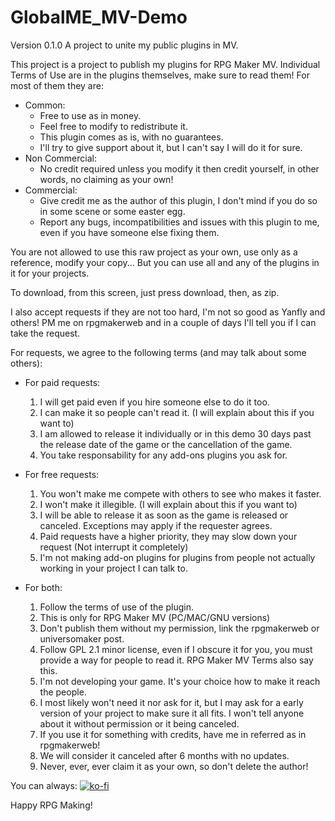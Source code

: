 # GlobalME_MV-Demo
Version 0.1.0
A project to unite my public plugins in MV.


This project is a project to publish my plugins for RPG Maker MV. Individual Terms of Use are in the plugins themselves, make sure to read them! For most of them they are:
 - Common:
   - Free to use as in money.
   - Feel free to modify to redistribute it.
   - This plugin comes as is, with no guarantees.
   - I'll try to give support about it, but I can't say I will do it for sure.
 - Non Commercial:
   - No credit required unless you modify it then credit yourself, in other words, no claiming as your own!
 - Commercial:
   - Give credit me as the author of this plugin, I don't mind if you do so in some scene or some easter egg.
   - Report any bugs, incompatibilities and issues with this plugin to me, even if you have someone else fixing them.

You are not allowed to use this raw project as your own, use only as a reference, modify your copy... But you can use all and any of the plugins in it for your projects.


To download, from this screen, just press download, then, as zip.


I also accept requests if they are not too hard, I'm not so good as Yanfly and others! PM me on rpgmakerweb and in a couple of days I'll tell you if I can take the request.


For requests, we agree to the following terms (and may talk about some others):


- For paid requests:

	1. I will get paid even if you hire someone else to do it too.
	2. I can make it so people can't read it. (I will explain about this if you want to)	
	3. I am allowed to release it individually or in this demo 30 days past the release date of the game or the cancellation of the game.
	4. You take responsability for any add-ons plugins you ask for.


- For free requests:

	1. You won't make me compete with others to see who makes it faster.
	2. I won't make it illegible. (I will explain about this if you want to)
	3. I will be able to release it as soon as the game is released or canceled. Exceptions may apply if the requester agrees.
	4. Paid requests have a higher priority, they may slow down your request (Not interrupt it completely)
	5. I'm not making add-on plugins for plugins from people not actually working in your project I can talk to.


- For both:

	1. Follow the terms of use of the plugin.
	2. This is only for RPG Maker MV (PC/MAC/GNU versions)
	3. Don't publish them without my permission, link the rpgmakerweb or universomaker post.
	4. Follow GPL 2.1 minor license, even if I obscure it for you, you must provide a way for people to read it. RPG Maker MV Terms also say this.
	5. I'm not developing your game. It's your choice how to make it reach the people.
	6. I most likely won't need it nor ask for it, but I may ask for a early version of your project to make sure it all fits. I won't tell anyone about it without permission or it being canceled.
	7. If you use it for something with credits, have me in referred as in rpgmakerweb!
	8. We will consider it canceled after 6 months with no updates.
	9. Never, ever, ever claim it as your own, so don't delete the author!


You can always: 
[![ko-fi](https://www.ko-fi.com/img/githubbutton_sm.svg)](https://ko-fi.com/S6S717SV2)

Happy RPG Making!
